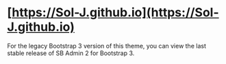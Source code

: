# [https://Sol-J.github.io](https://Sol-J.github.io)

For the legacy Bootstrap 3 version of this theme, you can view the last stable release of SB Admin 2 for Bootstrap 3.
